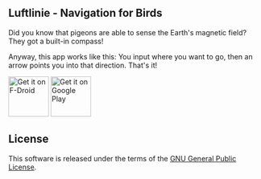 ## Luftlinie - Navigation for Birds

Did you know that pigeons are able to sense the Earth's magnetic field? They got a built-in compass!

Anyway, this app works like this: You input where you want to go, then an arrow points you into that direction. That's it!

[<img src="https://fdroid.gitlab.io/artwork/badge/get-it-on.png"
     alt="Get it on F-Droid"
     height="80">](https://f-droid.org/packages/de.westnordost.luftlinie/)
[<img src="https://play.google.com/intl/en_us/badges/images/generic/en-play-badge.png"
     alt="Get it on Google Play"
     height="80">](https://play.google.com/store/apps/details?id=de.westnordost.luftlinie)

## License

This software is released under the terms of the [GNU General Public License](http://www.gnu.org/licenses/gpl-3.0.html).
